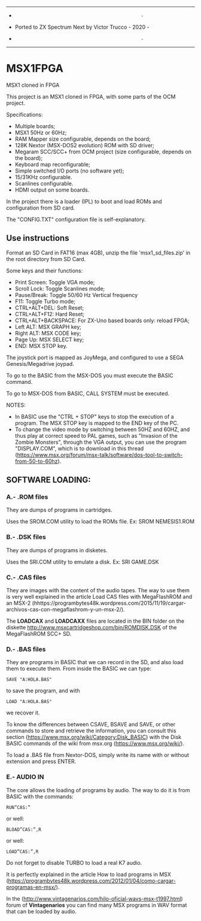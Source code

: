 ------------------------------------------------------
-                                                    -
- Ported to ZX Spectrum Next by Victor Trucco - 2020 -
-                                                    -
------------------------------------------------------

# MSX1FPGA
MSX1 cloned in FPGA

This project is an MSX1 cloned in FPGA, with some parts of the OCM project.

Specifications:

- Multiple boards;
- MSX1 50Hz or 60Hz;
- RAM Mapper size configurable, depends on the board;
- 128K Nextor (MSX-DOS2 evolution) ROM with SD driver;
- Megaram SCC/SCC+ from OCM project (size configurable, depends on the board);
- Keyboard map reconfigurable;
- Simple switched I/O ports (no software yet);
- 15/31KHz configurable.
- Scanlines configurable.
- HDMI output on some boards.

In the project there is a loader (IPL) to boot and load ROMs and configuration from SD card.

The "CONFIG.TXT" configuration file is self-explanatory.

## Use instructions

Format an SD Card in FAT16 (max 4GB), unzip the file 'msx1_sd_files.zip' in the root directory from SD Card.

Some keys and their functions:

 - Print Screen: Toggle VGA mode;
 - Scroll Lock: Toggle Scanlines mode;
 - Pause/Break: Toggle 50/60 Hz Vertical frequency
 - F11: Toggle Turbo mode;
 - CTRL+ALT+DEL: Soft Reset;
 - CTRL+ALT+F12: Hard Reset;
 - CTRL+ALT+BACKSPACE: For ZX-Uno based boards only: reload FPGA;
 - Left ALT: MSX GRAPH key;
 - Right ALT: MSX CODE key;
 - Page Up: MSX SELECT key;
 - END: MSX STOP key.
 
The joystick port is mapped as JoyMega, and configured to use a SEGA Genesis/Megadrive joypad.

To go to the BASIC from the MSX-DOS you must execute the BASIC command.

To go to MSX-DOS from BASIC, CALL SYSTEM must be executed.


NOTES:

- In BASIC use the "CTRL + STOP" keys to stop the execution of a program. The MSX STOP key is mapped to the END key of the PC.
- To change the video mode by switching between 50HZ and 60HZ, and thus play at correct speed to PAL games, such as "Invasion of the Zombie Monsters", through the VGA output, you can use the program "DISPLAY.COM", which is to download in this thread (https://www.msx.org/forum/msx-talk/software/dos-tool-to-switch-from-50-to-60hz).


## SOFTWARE LOADING:

### A.- .ROM files

They are dumps of programs in cartridges.

Uses the SROM.COM utility to load the ROMs file. Ex: SROM NEMESIS1.ROM

### B.- .DSK files

They are dumps of programs in disketes.

Uses the SRI.COM utility to emulate a disk. Ex: SRI GAME.DSK

### C.- .CAS files

They are images with the content of the audio tapes. The way to use them is very well explained in the article Load CAS files with MegaFlashROM and an MSX-2 (hhttps://programbytes48k.wordpress.com/2015/11/19/cargar-archivos-cas-con-megaflashrom-y-un-msx-2/).

The **LOADCAX** and **LOADCAXX** files are located in the BIN folder on the diskette http://www.msxcartridgeshop.com/bin/ROMDISK.DSK of the MegaFlashROM SCC+ SD.

### D.- .BAS files

They are programs in BASIC that we can record in the SD, and also load them to execute them. From inside the BASIC we can type:

```
SAVE "A:HOLA.BAS"
```

to save the program, and with

```
LOAD "A:HOLA.BAS"
```

we recover it.

To know the differences between CSAVE, BSAVE and SAVE, or other commands to store and retrieve the information, you can consult this section (https://www.msx.org/wiki/Category:Disk_BASIC) with the Disk BASIC commands of the wiki from msx.org (https://www.msx.org/wiki/).

To load a .BAS file from Nextor-DOS, simply write its name with or without extension and press ENTER.


### E.- AUDIO IN

The core allows the loading of programs by audio. The way to do it is from BASIC with the commands:

```
RUN”CAS:”
```
or well:
```
BLOAD”CAS:”,R
```
or well:
```
LOAD”CAS:”,R
```

Do not forget to disable TURBO to load a real K7 audio.

It is perfectly explained in the article How to load programs in MSX (https://programbytes48k.wordpress.com/2012/01/04/como-cargar-programas-en-msx/).

In the (http://www.vintagenarios.com/hilo-oficial-wavs-msx-t1997.html) forum of **Vintagenarios** you can find many MSX programs in WAV format that can be loaded by audio.
